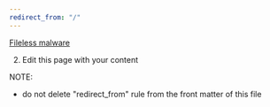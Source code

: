 ```yaml
---
redirect_from: "/"
---
```


[Fileless malware](https://fuu32.github.io/wiki/Fileless_malware.md)

2) Edit this page with your content


NOTE:
- do not delete "redirect_from" rule from the front matter of this file
